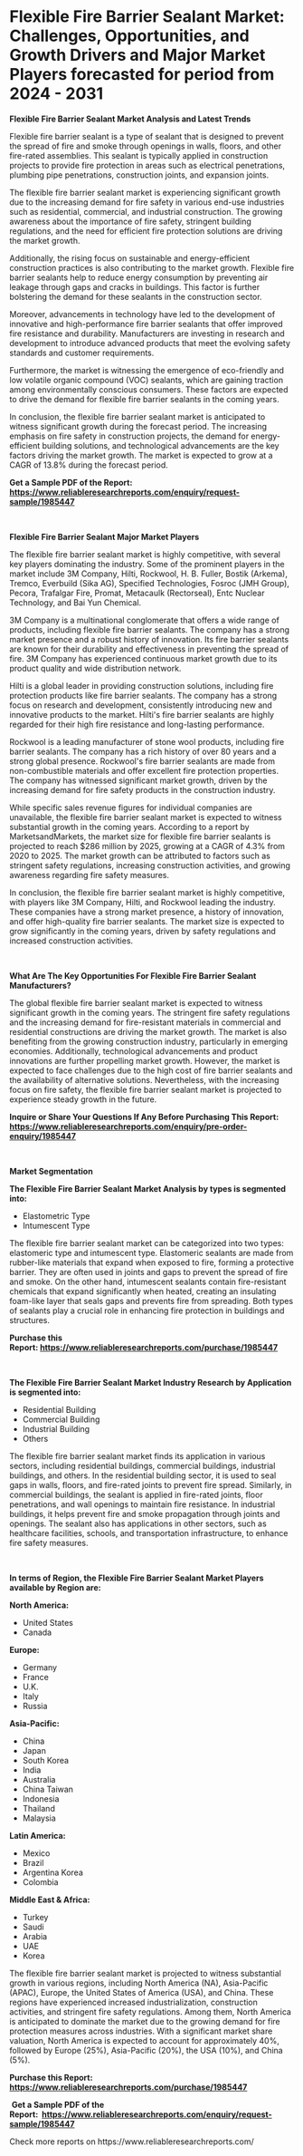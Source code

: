 <p><h1>Flexible Fire Barrier Sealant Market: Challenges, Opportunities, and Growth Drivers and Major Market Players forecasted for period from 2024 - 2031</h1></p><p><strong>Flexible Fire Barrier Sealant Market Analysis and Latest Trends</strong></p>
<p><p>Flexible fire barrier sealant is a type of sealant that is designed to prevent the spread of fire and smoke through openings in walls, floors, and other fire-rated assemblies. This sealant is typically applied in construction projects to provide fire protection in areas such as electrical penetrations, plumbing pipe penetrations, construction joints, and expansion joints.</p><p>The flexible fire barrier sealant market is experiencing significant growth due to the increasing demand for fire safety in various end-use industries such as residential, commercial, and industrial construction. The growing awareness about the importance of fire safety, stringent building regulations, and the need for efficient fire protection solutions are driving the market growth.</p><p>Additionally, the rising focus on sustainable and energy-efficient construction practices is also contributing to the market growth. Flexible fire barrier sealants help to reduce energy consumption by preventing air leakage through gaps and cracks in buildings. This factor is further bolstering the demand for these sealants in the construction sector.</p><p>Moreover, advancements in technology have led to the development of innovative and high-performance fire barrier sealants that offer improved fire resistance and durability. Manufacturers are investing in research and development to introduce advanced products that meet the evolving safety standards and customer requirements.</p><p>Furthermore, the market is witnessing the emergence of eco-friendly and low volatile organic compound (VOC) sealants, which are gaining traction among environmentally conscious consumers. These factors are expected to drive the demand for flexible fire barrier sealants in the coming years.</p><p>In conclusion, the flexible fire barrier sealant market is anticipated to witness significant growth during the forecast period. The increasing emphasis on fire safety in construction projects, the demand for energy-efficient building solutions, and technological advancements are the key factors driving the market growth. The market is expected to grow at a CAGR of 13.8% during the forecast period.</p></p>
<p><strong>Get a Sample PDF of the Report:&nbsp; <a href="https://www.reliableresearchreports.com/enquiry/request-sample/1985447">https://www.reliableresearchreports.com/enquiry/request-sample/1985447</a></strong></p>
<p>&nbsp;</p>
<p><strong>Flexible Fire Barrier Sealant Major Market Players</strong></p>
<p><p>The flexible fire barrier sealant market is highly competitive, with several key players dominating the industry. Some of the prominent players in the market include 3M Company, Hilti, Rockwool, H. B. Fuller, Bostik (Arkema), Tremco, Everbuild (Sika AG), Specified Technologies, Fosroc (JMH Group), Pecora, Trafalgar Fire, Promat, Metacaulk (Rectorseal), Entc Nuclear Technology, and Bai Yun Chemical.</p><p>3M Company is a multinational conglomerate that offers a wide range of products, including flexible fire barrier sealants. The company has a strong market presence and a robust history of innovation. Its fire barrier sealants are known for their durability and effectiveness in preventing the spread of fire. 3M Company has experienced continuous market growth due to its product quality and wide distribution network.</p><p>Hilti is a global leader in providing construction solutions, including fire protection products like fire barrier sealants. The company has a strong focus on research and development, consistently introducing new and innovative products to the market. Hilti's fire barrier sealants are highly regarded for their high fire resistance and long-lasting performance.</p><p>Rockwool is a leading manufacturer of stone wool products, including fire barrier sealants. The company has a rich history of over 80 years and a strong global presence. Rockwool's fire barrier sealants are made from non-combustible materials and offer excellent fire protection properties. The company has witnessed significant market growth, driven by the increasing demand for fire safety products in the construction industry.</p><p>While specific sales revenue figures for individual companies are unavailable, the flexible fire barrier sealant market is expected to witness substantial growth in the coming years. According to a report by MarketsandMarkets, the market size for flexible fire barrier sealants is projected to reach $286 million by 2025, growing at a CAGR of 4.3% from 2020 to 2025. The market growth can be attributed to factors such as stringent safety regulations, increasing construction activities, and growing awareness regarding fire safety measures.</p><p>In conclusion, the flexible fire barrier sealant market is highly competitive, with players like 3M Company, Hilti, and Rockwool leading the industry. These companies have a strong market presence, a history of innovation, and offer high-quality fire barrier sealants. The market size is expected to grow significantly in the coming years, driven by safety regulations and increased construction activities.</p></p>
<p>&nbsp;</p>
<p><strong>What Are The Key Opportunities For Flexible Fire Barrier Sealant Manufacturers?</strong></p>
<p><p>The global flexible fire barrier sealant market is expected to witness significant growth in the coming years. The stringent fire safety regulations and the increasing demand for fire-resistant materials in commercial and residential constructions are driving the market growth. The market is also benefiting from the growing construction industry, particularly in emerging economies. Additionally, technological advancements and product innovations are further propelling market growth. However, the market is expected to face challenges due to the high cost of fire barrier sealants and the availability of alternative solutions. Nevertheless, with the increasing focus on fire safety, the flexible fire barrier sealant market is projected to experience steady growth in the future.</p></p>
<p><strong>Inquire or Share Your Questions If Any Before Purchasing This Report: <a href="https://www.reliableresearchreports.com/enquiry/pre-order-enquiry/1985447">https://www.reliableresearchreports.com/enquiry/pre-order-enquiry/1985447</a></strong></p>
<p>&nbsp;</p>
<p><strong>Market Segmentation</strong></p>
<p><strong>The Flexible Fire Barrier Sealant Market Analysis by types is segmented into:</strong></p>
<p><ul><li>Elastometric Type</li><li>Intumescent Type</li></ul></p>
<p><p>The flexible fire barrier sealant market can be categorized into two types: elastomeric type and intumescent type. Elastomeric sealants are made from rubber-like materials that expand when exposed to fire, forming a protective barrier. They are often used in joints and gaps to prevent the spread of fire and smoke. On the other hand, intumescent sealants contain fire-resistant chemicals that expand significantly when heated, creating an insulating foam-like layer that seals gaps and prevents fire from spreading. Both types of sealants play a crucial role in enhancing fire protection in buildings and structures.</p></p>
<p><strong>Purchase this Report:&nbsp;<a href="https://www.reliableresearchreports.com/purchase/1985447">https://www.reliableresearchreports.com/purchase/1985447</a></strong></p>
<p>&nbsp;</p>
<p><strong>The Flexible Fire Barrier Sealant Market Industry Research by Application is segmented into:</strong></p>
<p><ul><li>Residential Building</li><li>Commercial Building</li><li>Industrial Building</li><li>Others</li></ul></p>
<p><p>The flexible fire barrier sealant market finds its application in various sectors, including residential buildings, commercial buildings, industrial buildings, and others. In the residential building sector, it is used to seal gaps in walls, floors, and fire-rated joints to prevent fire spread. Similarly, in commercial buildings, the sealant is applied in fire-rated joints, floor penetrations, and wall openings to maintain fire resistance. In industrial buildings, it helps prevent fire and smoke propagation through joints and openings. The sealant also has applications in other sectors, such as healthcare facilities, schools, and transportation infrastructure, to enhance fire safety measures.</p></p>
<p>&nbsp;</p>
<p><strong>In terms of Region, the Flexible Fire Barrier Sealant Market Players available by Region are:</strong></p>
<p>
    <p> <strong> North America: </strong>
        <ul>
            <li>United States</li>
            <li>Canada</li>
        </ul>
        </p> 
    <p> <strong> Europe: </strong>
        <ul>
            <li>Germany</li>
            <li>France</li>
            <li>U.K.</li>
            <li>Italy</li>
            <li>Russia</li>
        </ul>
        </p> 
    <p> <strong> Asia-Pacific: </strong>
        <ul>
            <li>China</li>
            <li>Japan</li>
            <li>South Korea</li>
            <li>India</li>
            <li>Australia</li>
            <li>China Taiwan</li>
            <li>Indonesia</li>
            <li>Thailand</li>
            <li>Malaysia</li>
        </ul>
        </p> 
    <p> <strong> Latin America: </strong>
        <ul>
            <li>Mexico</li>
            <li>Brazil</li>
            <li>Argentina Korea</li>
            <li>Colombia</li>
        </ul>
        </p> 
    <p> <strong> Middle East & Africa: </strong>
        <ul>
            <li>Turkey</li>
            <li>Saudi</li>
            <li>Arabia</li>
            <li>UAE</li>
            <li>Korea</li>
        </ul>
    </p>
    </p>
<p><p>The flexible fire barrier sealant market is projected to witness substantial growth in various regions, including North America (NA), Asia-Pacific (APAC), Europe, the United States of America (USA), and China. These regions have experienced increased industrialization, construction activities, and stringent fire safety regulations. Among them, North America is anticipated to dominate the market due to the growing demand for fire protection measures across industries. With a significant market share valuation, North America is expected to account for approximately 40%, followed by Europe (25%), Asia-Pacific (20%), the USA (10%), and China (5%).</p></p>
<p><strong>Purchase this Report: <a href="https://www.reliableresearchreports.com/purchase/1985447">https://www.reliableresearchreports.com/purchase/1985447</a></strong></p>
<p>&nbsp;<strong>Get a Sample PDF of the Report:&nbsp;&nbsp;<a href="https://www.reliableresearchreports.com/enquiry/request-sample/1985447">https://www.reliableresearchreports.com/enquiry/request-sample/1985447</a></strong></p>
<p><strong></strong></p>
<p>Check more reports on https://www.reliableresearchreports.com/</p>